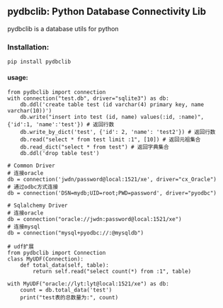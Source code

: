 ## pydbclib: Python Database Connectivity Lib
pydbclib is a database utils for python

### Installation:
    pip install pydbclib

#### usage:

    from pydbclib import connection
    with connection("test.db", driver="sqlite3") as db:
        db.ddl('create table test (id varchar(4) primary key, name varchar(10))')
        db.write("insert into test (id, name) values(:id, :name)", {'id':1, 'name':'test'}) # 返回行数
        db.write_by_dict('test', {'id': 2, 'name': 'test2'}) # 返回行数
        db.read("select * from test limit :1", [10]) # 返回元祖集合
        db.read_dict("select * from test") # 返回字典集合
        db.ddl('drop table test')

    # Common Driver
    # 连接oracle
    db = connection('jwdn/password@local:1521/xe', driver="cx_Oracle")
    # 通过odbc方式连接
    db = connection('DSN=mydb;UID=root;PWD=password', driver="pyodbc")

    # Sqlalchemy Driver
    # 连接oracle
    db = connection("oracle://jwdn:password@local:1521/xe")
    # 连接mysql
    db = connection("mysql+pyodbc://:@mysqldb")

    # udf扩展
    from pydbclib import Connection  
    class MyUDF(Connection):
        def total_data(self, table):  
            return self.read("select count(*) from :1", table)

    with MyUDF("oracle://lyt:lyt@local:1521/xe") as db:
        count = db.total_data('test')
        print("test表的总数量为:", count)
